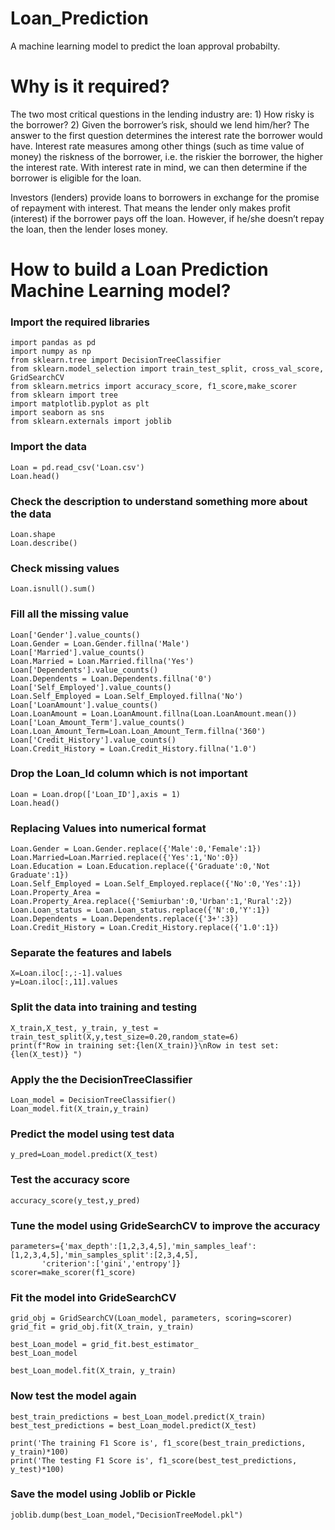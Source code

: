 # Loan_Prediction
 A machine learning model to predict the loan approval probabilty.
 
 # Why is it required?
 The two most critical questions in the lending industry are: 1) How risky is the borrower? 2) Given the borrower’s risk, should we lend him/her? The answer to the first question determines the interest rate the borrower would have. Interest rate measures among other things (such as time value of money) the riskness of the borrower, i.e. the riskier the borrower, the higher the interest rate. With interest rate in mind, we can then determine if the borrower is eligible for the loan.
 
 Investors (lenders) provide loans to borrowers in exchange for the promise of repayment with interest. That means the lender only makes profit (interest) if the borrower pays off the loan. However, if he/she doesn’t repay the loan, then the lender loses money.
 
# How to build a Loan Prediction Machine Learning model?
### Import the required libraries
    import pandas as pd
    import numpy as np
    from sklearn.tree import DecisionTreeClassifier
    from sklearn.model_selection import train_test_split, cross_val_score, GridSearchCV
    from sklearn.metrics import accuracy_score, f1_score,make_scorer
    from sklearn import tree
    import matplotlib.pyplot as plt
    import seaborn as sns
    from sklearn.externals import joblib
### Import the data
    Loan = pd.read_csv('Loan.csv')
    Loan.head()
### Check the description to understand something more about the data
    Loan.shape
    Loan.describe()
### Check missing values
    Loan.isnull().sum()
### Fill all the missing value
    Loan['Gender'].value_counts()
    Loan.Gender = Loan.Gender.fillna('Male')
    Loan['Married'].value_counts()
    Loan.Married = Loan.Married.fillna('Yes')
    Loan['Dependents'].value_counts()
    Loan.Dependents = Loan.Dependents.fillna('0')
    Loan['Self_Employed'].value_counts()
    Loan.Self_Employed = Loan.Self_Employed.fillna('No')
    Loan['LoanAmount'].value_counts()
    Loan.LoanAmount = Loan.LoanAmount.fillna(Loan.LoanAmount.mean())
    Loan['Loan_Amount_Term'].value_counts()
    Loan.Loan_Amount_Term=Loan.Loan_Amount_Term.fillna('360')
    Loan['Credit_History'].value_counts()
    Loan.Credit_History = Loan.Credit_History.fillna('1.0')
### Drop the Loan_Id column which is not important
    Loan = Loan.drop(['Loan_ID'],axis = 1)
    Loan.head()
### Replacing Values into numerical format
    Loan.Gender = Loan.Gender.replace({'Male':0,'Female':1})
    Loan.Married=Loan.Married.replace({'Yes':1,'No':0})
    Loan.Education = Loan.Education.replace({'Graduate':0,'Not Graduate':1})
    Loan.Self_Employed = Loan.Self_Employed.replace({'No':0,'Yes':1})
    Loan.Property_Area = Loan.Property_Area.replace({'Semiurban':0,'Urban':1,'Rural':2})
    Loan.Loan_status = Loan.Loan_status.replace({'N':0,'Y':1})
    Loan.Dependents = Loan.Dependents.replace({'3+':3})
    Loan.Credit_History = Loan.Credit_History.replace({'1.0':1})
### Separate the features and labels
    X=Loan.iloc[:,:-1].values
    y=Loan.iloc[:,11].values
### Split the data into training and testing
    X_train,X_test, y_train, y_test = train_test_split(X,y,test_size=0.20,random_state=6)
    print(f"Row in training set:{len(X_train)}\nRow in test set:{len(X_test)} ")
### Apply the the DecisionTreeClassifier 
    Loan_model = DecisionTreeClassifier()
    Loan_model.fit(X_train,y_train)
### Predict the model using test data  
    y_pred=Loan_model.predict(X_test)
### Test the accuracy score
    accuracy_score(y_test,y_pred)
### Tune the model using GrideSearchCV to improve the accuracy
    parameters={'max_depth':[1,2,3,4,5],'min_samples_leaf':[1,2,3,4,5],'min_samples_split':[2,3,4,5],
           'criterion':['gini','entropy']}
    scorer=make_scorer(f1_score)
### Fit the model into GrideSearchCV
    grid_obj = GridSearchCV(Loan_model, parameters, scoring=scorer)
    grid_fit = grid_obj.fit(X_train, y_train)
    
    best_Loan_model = grid_fit.best_estimator_
    best_Loan_model
    
    best_Loan_model.fit(X_train, y_train)
### Now test the model again
    best_train_predictions = best_Loan_model.predict(X_train)
    best_test_predictions = best_Loan_model.predict(X_test)

    print('The training F1 Score is', f1_score(best_train_predictions, y_train)*100)
    print('The testing F1 Score is', f1_score(best_test_predictions, y_test)*100)
### Save the model using Joblib or Pickle
    joblib.dump(best_Loan_model,"DecisionTreeModel.pkl")
